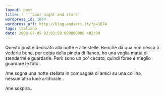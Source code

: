 ```yaml
---
layout: post
title: ! '''bout night and stars'
wordpress_id: 1074
wordpress_url: http://blog.andvari.it/?p=1074
tags: italiano
date: 2006-07-05 02:01:50.000000000 +02:00
---
```

Questo post è dedicato alla notte e alle stelle. Benché da qua non riesca a vederle bene, per colpa della pineta di fianco, ho una voglia matta di stendermi e guardarle. Però sono un po' cecato, quindi forse è meglio guardare le foto..

/me sogna una notte stellata in compagnia di amici su una collina, nessun'altra luce artificiale..

/me sospira..
